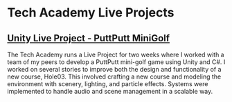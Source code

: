 # Tech Academy Live Projects

## [Unity Live Project - PuttPutt MiniGolf](https://github.com/brandinhisaw/Tech-Academy-Live-Projects/tree/main/Unity%20Live%20Project)
The Tech Academy runs a Live Project for two weeks where I worked with a team of my peers to develop a PuttPutt mini-golf game using Unity and C#. I worked on several stories to improve both the design and functionality of a new course, Hole03. This involved crafting a new course and modeling the environment with scenery, lighting, and particle effects. Systems were implemented to handle audio and scene management in a scalable way.
